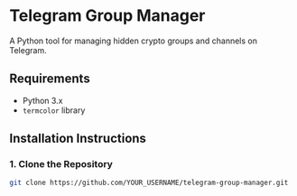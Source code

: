 # Telegram Group Manager

A Python tool for managing hidden crypto groups and channels on Telegram.

## Requirements
- Python 3.x
- `termcolor` library

## Installation Instructions
### 1. Clone the Repository
```bash
git clone https://github.com/YOUR_USERNAME/telegram-group-manager.git
